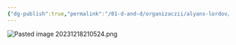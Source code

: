 ```yaml
---
{"dg-publish":true,"permalink":"/01-d-and-d/organizaczii/alyans-lordov/","created":"2024-11-09T09:06:49.858+03:00","updated":"2023-12-26T14:54:09.261+03:00"}
---
```


![Pasted image 20231218210524.png](/img/user/01_D&D/img/Pasted%20image%2020231218210524.png)